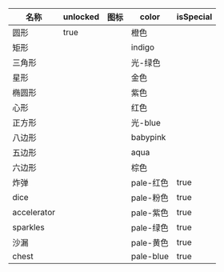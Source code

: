 | 名称  | unlocked | 图标  | color | isSpecial |
| --- | -------- | --- | ----- | --------- |
| 圆形 | true | <i class="mdi mdi-circle"></i> | 橙色 |  |
| 矩形 |  | <i class="mdi mdi-rectangle"></i> | indigo |  |
| 三角形 |  | <i class="mdi mdi-triangle"></i> | 光-绿色 |  |
| 星形 |  | <i class="mdi mdi-star"></i> | 金色 |  |
| 椭圆形 |  | <i class="mdi mdi-ellipse"></i> | 紫色 |  |
| 心形 |  | <i class="mdi mdi-heart"></i> | 红色 |  |
| 正方形 |  | <i class="mdi mdi-square"></i> | 光-blue |  |
| 八边形 |  | <i class="mdi mdi-octagon"></i> | babypink |  |
| 五边形 |  | <i class="mdi mdi-pentagon"></i> | aqua |  |
| 六边形 |  | <i class="mdi mdi-hexagon"></i> | 棕色 |  |
| 炸弹 |  | <i class="mdi mdi-bomb"></i> | pale-红色 | true |
| dice |  | <i class="mdi mdi-dice-multiple"></i> | pale-粉色 | true |
| accelerator |  | <i class="mdi mdi-rotate-orbit"></i> | pale-紫色 | true |
| sparkles |  | <i class="mdi mdi-shimmer"></i> | pale-绿色 | true |
| 沙漏 |  | <i class="mdi mdi-timer-sand"></i> | pale-黄色 | true |
| chest |  | <i class="mdi mdi-treasure-chest"></i> | pale-blue | true |
